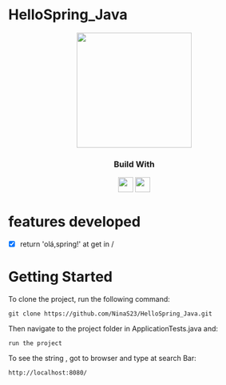 # HelloSpring_Java
  <div align='center'>
    <img height="230px" src="https://em-content.zobj.net/source/microsoft-teams/337/waving-hand_1f44b.png">
  </div>
  
<div align="center">
  <h3>Build With</h3>
  <img src="https://img.shields.io/badge/java-%23ED8B00.svg?style=for-the-badge&logo=java&logoColor=white" height="30px"/>
  <img src="https://img.shields.io/badge/spring-%236DB33F.svg?style=for-the-badge&logo=spring&logoColor=white" height="30px"/>
</div>

#  features developed 
- [x] return 'olá,spring!' at get in /


# Getting Started
To clone the project, run the following command:

```git
git clone https://github.com/NinaS23/HelloSpring_Java.git
```
Then navigate to the project folder in ApplicationTests.java and:

```git
run the project
```

To see the string , got to browser and type at search Bar: 
```git
http://localhost:8080/
```
